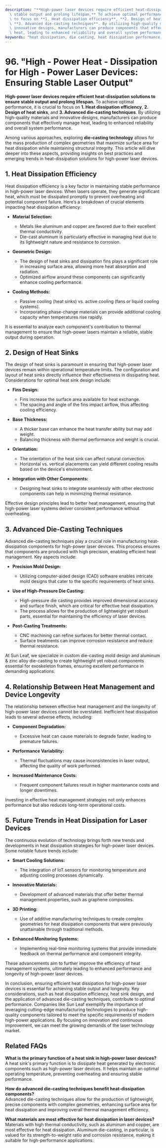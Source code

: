 ```yaml
---
description: "**High-power laser devices require efficient heat-dissipation solutions to ensure\
  \ stable output and prolong lifespan.** To achieve optimal performance, it is crucial\
  \ to focus on **1. Heat dissipation efficiency**, **2. Design of heat sinks**, and\
  \ **3. Advanced die-casting techniques**. By utilizing high-quality materials and\
  \ innovative designs, manufacturers can produce components that effectively manage\
  \ heat, leading to enhanced reliability and overall system performance. "
keywords: "heat dissipation, die casting, heat dissipation performance, heat sink"
---
```

# 96. "High - Power Heat - Dissipation for High - Power Laser Devices: Ensuring Stable Laser Output"

**High-power laser devices require efficient heat-dissipation solutions to ensure stable output and prolong lifespan.** To achieve optimal performance, it is crucial to focus on **1. Heat dissipation efficiency**, **2. Design of heat sinks**, and **3. Advanced die-casting techniques**. By utilizing high-quality materials and innovative designs, manufacturers can produce components that effectively manage heat, leading to enhanced reliability and overall system performance. 

Among various approaches, exploring **die-casting technology** allows for the mass production of complex geometries that maximize surface area for heat dissipation while maintaining structural integrity. This article will dive deeper into these aspects, providing insights on best practices and emerging trends in heat-dissipation solutions for high-power laser devices.

## **1. Heat Dissipation Efficiency**

Heat dissipation efficiency is a key factor in maintaining stable performance in high-power laser devices. When lasers operate, they generate significant heat, which must be dissipated promptly to prevent overheating and potential component failure. Here’s a breakdown of crucial elements impacting heat dissipation efficiency:

- **Material Selection:** 
  - Metals like aluminum and copper are favored due to their excellent thermal conductivity.
  - Die-cast aluminum is particularly effective in managing heat due to its lightweight nature and resistance to corrosion.

- **Geometric Design:**
  - The design of heat sinks and dissipation fins plays a significant role in increasing surface area, allowing more heat absorption and radiation.
  - Optimized airflow around these components can significantly enhance cooling performance.

- **Cooling Methods:**
  - Passive cooling (heat sinks) vs. active cooling (fans or liquid cooling systems).
  - Incorporating phase-change materials can provide additional cooling capacity when temperatures rise rapidly.

It is essential to analyze each component's contribution to thermal management to ensure that high-power lasers maintain a reliable, stable output during operation.

## **2. Design of Heat Sinks**

The design of heat sinks is paramount in ensuring that high-power laser devices remain within operational temperature limits. The configuration and layout of heat sinks directly influence their effectiveness in dissipating heat. Considerations for optimal heat sink design include:

- **Fins Design:**
  - Fins increase the surface area available for heat exchange. 
  - The spacing and angle of the fins impact airflow, thus affecting cooling efficiency.
  
- **Base Thickness:**
  - A thicker base can enhance the heat transfer ability but may add weight.
  - Balancing thickness with thermal performance and weight is crucial.

- **Orientation:**
  - The orientation of the heat sink can affect natural convection.
  - Horizontal vs. vertical placements can yield different cooling results based on the device's environment.

- **Integration with Other Components:**
  - Designing heat sinks to integrate seamlessly with other electronic components can help in minimizing thermal resistance.

Effective design principles lead to better heat management, ensuring that high-power laser systems deliver consistent performance without overheating.

## **3. Advanced Die-Casting Techniques**

Advanced die-casting techniques play a crucial role in manufacturing heat-dissipation components for high-power laser devices. This process ensures that components are produced with high precision, enabling efficient heat management. Key aspects include:

- **Precision Mold Design:**
  - Utilizing computer-aided design (CAD) software enables intricate mold designs that cater to the specific requirements of heat sinks.

- **Use of High-Pressure Die Casting:**
  - High-pressure die casting provides improved dimensional accuracy and surface finish, which are critical for effective heat dissipation.
  - The process allows for the production of lightweight yet robust parts, essential for maintaining the efficiency of laser devices.

- **Post-Casting Treatments:**
  - CNC machining can refine surfaces for better thermal contact.
  - Surface treatments can improve corrosion resistance and reduce thermal resistance.

At Sun Leaf, we specialize in custom die-casting mold design and aluminum & zinc alloy die-casting to create lightweight yet robust components essential for exoskeleton frames, ensuring excellent performance in demanding applications.

## **4. Relationship Between Heat Management and Device Longevity**

The relationship between effective heat management and the longevity of high-power laser devices cannot be overstated. Inefficient heat dissipation leads to several adverse effects, including:

- **Component Degradation:**
  - Excessive heat can cause materials to degrade faster, leading to premature failures.
  
- **Performance Variability:**
  - Thermal fluctuations may cause inconsistencies in laser output, affecting the quality of work performed.

- **Increased Maintenance Costs:**
  - Frequent component failures result in higher maintenance costs and longer downtimes.

Investing in effective heat management strategies not only enhances performance but also reduces long-term operational costs.

## **5. Future Trends in Heat Dissipation for Laser Devices**

The continuous evolution of technology brings forth new trends and developments in heat dissipation strategies for high-power laser devices. Some notable future trends include:

- **Smart Cooling Solutions:**
  - The integration of IoT sensors for monitoring temperature and adjusting cooling processes dynamically.

- **Innovative Materials:**
  - Development of advanced materials that offer better thermal management properties, such as graphene composites.

- **3D Printing:**
  - Use of additive manufacturing techniques to create complex geometries for heat dissipation components that were previously unattainable through traditional methods.

- **Enhanced Monitoring Systems:**
  - Implementing real-time monitoring systems that provide immediate feedback on thermal performance and component integrity.

These advancements aim to further improve the efficiency of heat management systems, ultimately leading to enhanced performance and longevity of high-power laser devices.

In conclusion, ensuring efficient heat dissipation for high-power laser devices is essential for achieving stable output and longevity. Key considerations, such as heat dissipation efficiency, heat sink design, and the application of advanced die-casting techniques, contribute to optimal performance. Companies like Sun Leaf exemplify the importance of leveraging cutting-edge manufacturing technologies to produce high-quality components tailored to meet the specific requirements of modern high-power applications. By focusing on innovation and continuous improvement, we can meet the growing demands of the laser technology market.

## Related FAQs

**What is the primary function of a heat sink in high-power laser devices?**  
A heat sink's primary function is to dissipate heat generated by electronic components such as high-power laser devices. It helps maintain an optimal operating temperature, preventing overheating and ensuring stable performance.

**How do advanced die-casting techniques benefit heat-dissipation components?**  
Advanced die-casting techniques allow for the production of lightweight, precise components with complex geometries, enhancing surface area for heat dissipation and improving overall thermal management efficiency.

**What materials are most effective for heat dissipation in laser devices?**  
Materials with high thermal conductivity, such as aluminum and copper, are most effective for heat dissipation. Aluminum die-casting, in particular, is valued for its strength-to-weight ratio and corrosion resistance, making it suitable for high-performance applications.
